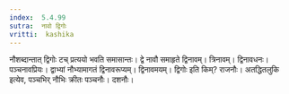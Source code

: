 ```yaml
---
index:  5.4.99
sutra:  नावो द्विगोः
vritti:  kashika 
---
```


नौशब्दान्तात् द्विगोः टच् प्रत्ययो भवति समासान्तः। द्वे नावौ समाहृते द्विनावम्। त्रिनावम्। द्विनावधनः। पञ्चनावप्रियः। द्वाभ्यां नौभ्यामागतं द्विनावरूप्यम्। द्विनावमयम्। द्विगोः इति किम्? राजनौः। अतद्धितलुकि इत्येव, पञ्चभिर् नौभिः क्रीतः पञ्चनौः। दशनौः।

